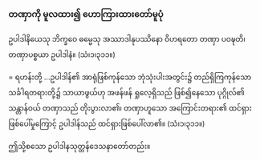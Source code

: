 ### တဏှာကို မူလထား၍ ဟောကြားထားတော်မူပုံ

ဥပါဒါနိယေသု ဘိက္ခဝေ ဓမ္မေသု အဿာဒါနုပဿိနော ဝိဟရတော တဏှာ ပဝဍ္ဎတိ၊ တဏှာပစ္စယာ ဥပါဒါနံ။ (သံ၊၁၊၃၁၁။)

= ရဟန်းတို့ ...ဥပါဒါန်၏ အာရုံဖြစ်ကုန်သော ဘုံသုံးပါးအတွင်း၌ တည်ရှိကြကုန်သော သင်္ခါရတရားတို့၌ သာယာဖွယ်ဟု အဖန်ဖန် ရှုလေ့ရှိသည် ဖြစ်၍နေသော ပုဂ္ဂိုလ်၏ သန္တာန်ဝယ် တဏှာသည် တိုးပွားလာ၏၊ တဏှာဟူသော အကြောင်းတရား၏ ထင်ရှား ဖြစ်ပေါ်မှုကြောင့် ဥပါဒါန်သည် ထင်ရှားဖြစ်ပေါ်လာ၏။
(သံ၊၁၊၃၁၁။)

ဤသို့စသော ဥပါဒါနသုတ္တန်ဒေသနာတော်တည်း။
